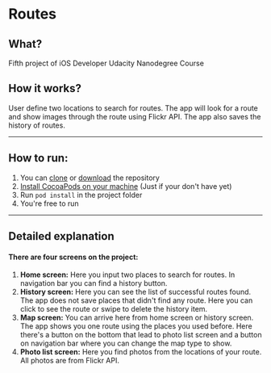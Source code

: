 # Routes
## What?
Fifth project of iOS Developer Udacity Nanodegree Course
## How it works?
User define two locations to search for routes. The app will look for a route and show images through the route using Flickr API. The app also saves the history of routes.

---

## How to run:
1. You can [clone](https://help.github.com/en/articles/cloning-a-repository) or [download](https://stackoverflow.com/questions/6466945/fastest-way-to-download-a-github-project) the repository
2. [Install CocoaPods on your machine](https://guides.cocoapods.org/using/getting-started.html) (Just if your don't have yet)
3. Run `pod install` in the project folder
4. You're free to run

---

## Detailed explanation
#### There are four screens on the project:
1. **Home screen:** Here you input two places to search for routes. In navigation bar you can find a history button.
2. **History screen:** Here you can see the list of successful routes found. The app does not save places that didn't find any route. Here you can click to see the route or swipe to delete the history item.
3. **Map screen:** You can arrive here from home screen or history screen. The app shows you one route using the places you used before. Here there's a button on the bottom that lead to photo list screen and a button on navigation bar where you can change the map type to show.
4. **Photo list screen:** Here you find photos from the locations of your route. All photos are from Flickr API.
